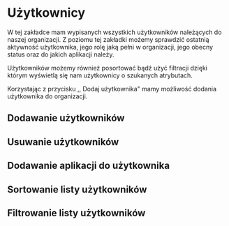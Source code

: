 # Użytkownicy

W tej zakładce mam wypisanych wszystkich użytkowników należących do naszej organizacji. Z poziomu tej zakładki możemy sprawdzić ostatnią aktywność użytkownika, jego rolę jaką pełni w organizacji, jego obecny status oraz do jakich aplikacji należy.&#x20;

Użytkowników możemy również posortować bądź użyć filtracji dzięki którym wyświetlą się nam użytkownicy o szukanych atrybutach.

Korzystając z przycisku ,, Dodaj użytkownika" mamy możliwość dodania użytkownika do organizacji.

## Dodawanie użytkowników

## Usuwanie użytkowników

## Dodawanie aplikacji do użytkownika

## Sortowanie listy użytkowników

## Filtrowanie listy użytkowników
